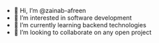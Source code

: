 - 👋 Hi, I’m @zainab-afreen
- 👀 I’m interested in software development
- 🌱 I’m currently learning backend technologies
- 💞️ I’m looking to collaborate on any open project

<!---
zainab-afreen/zainab-afreen is a ✨ special ✨ repository because its `README.md` (this file) appears on your GitHub profile.
You can click the Preview link to take a look at your changes.
--->
